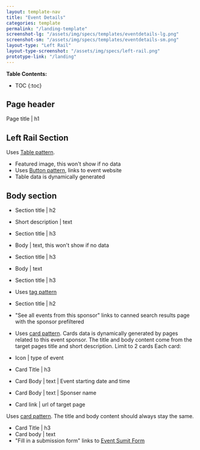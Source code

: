 ```yaml
---
layout: template-nav
title: "Event Details"
categories: template
permalink: "/landing-template"
screenshot-lg: "/assets/img/specs/templates/eventdetails-lg.png"
screenshot-sm: "/assets/img/specs/templates/eventdetails-sm.png"
layout-type: "Left Rail"
layout-type-screenshot: "/assets/img/specs/left-rail.png"
prototype-link: "/landing"
---
```


__Table Contents:__
* TOC
{:toc}

## Page header 
Page title | h1 

## Left Rail Section
Uses [Table pattern](/table).
- Featured image, this won't show if no data 
- Uses [Button pattern](/button), links to event website
- Table data is dynamically generated 

## Body section
- Section title | h2
- Short description | text 
- Section title | h3
- Body | text, this won't show if no data 
- Section title | h3
- Body | text 
- Section title | h3
- Uses [tag pattern](/tag)

- Section title | h2
- "See all events from this sponsor" links to canned search results page with the sponsor prefiltered 
- Uses [card pattern](/card).
Cards data is dynamically generated by pages related to this event sponsor. The title and body content come from the target pages title and short description. Limit to 2 cards
Each card:
- Icon | type of event 
- Card Title | h3
- Card Body | text | Event starting date and time
- Card Body | text | Sponser name
- Card link | url of target page 

Uses [card pattern](/card).
The title and body content should always stay the same.
- Card Title | h3
- Card body | text 
- "Fill in a submission form" links to <a href="event-submit-form.md">Event Sumit Form</a>